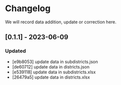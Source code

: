 <h1> Changelog </h1>

We will record data addition, update or correction here.

## [0.1.1] - 2023-06-09




### Updated




- [e9b8053] update data in subdistricts.json
- [de60712] update data in districts.json
- [e539118] update data in subdistricts.xlsx
- [26479a5] update data in districts.xlsx